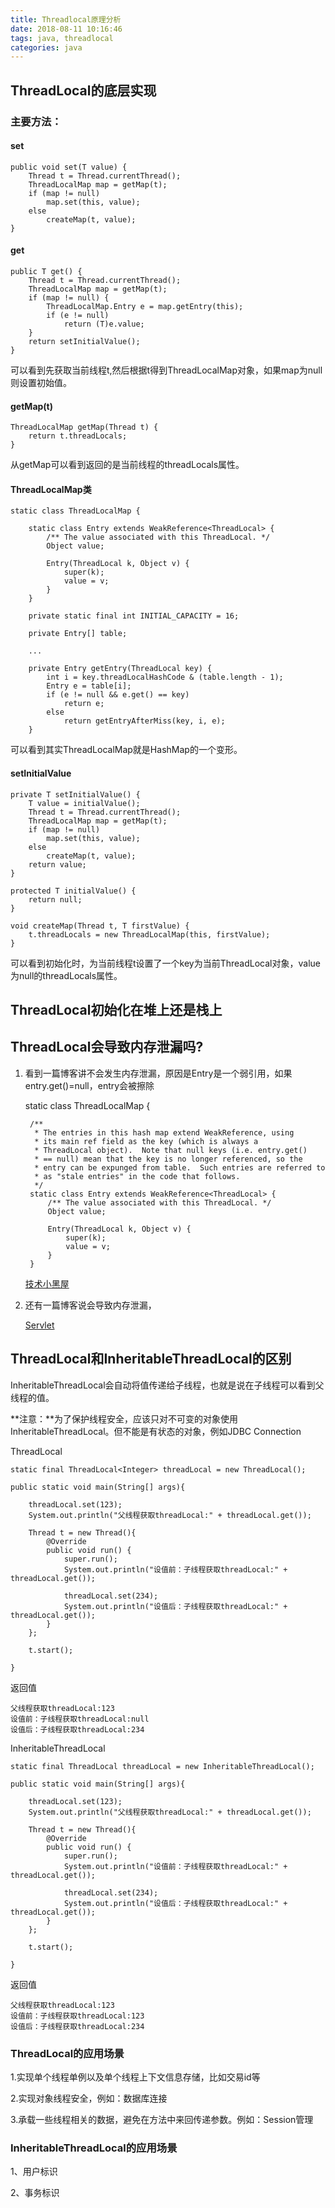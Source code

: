 ```yaml
---
title: Threadlocal原理分析
date: 2018-08-11 10:16:46
tags: java, threadlocal
categories: java
---
```

## ThreadLocal的底层实现 ##

### 主要方法： ###

#### set ####

	public void set(T value) {
        Thread t = Thread.currentThread();
        ThreadLocalMap map = getMap(t);
        if (map != null)
            map.set(this, value);
        else
            createMap(t, value);
    }

<!-- more -->

#### get ####

	public T get() {
        Thread t = Thread.currentThread();
        ThreadLocalMap map = getMap(t);
        if (map != null) {
            ThreadLocalMap.Entry e = map.getEntry(this);
            if (e != null)
                return (T)e.value;
        }
        return setInitialValue();
    }
可以看到先获取当前线程t,然后根据t得到ThreadLocalMap对象，如果map为null则设置初始值。

#### getMap(t) ####

	ThreadLocalMap getMap(Thread t) {
        return t.threadLocals;
    }
从getMap可以看到返回的是当前线程的threadLocals属性。

#### ThreadLocalMap类 ####

	static class ThreadLocalMap {

        static class Entry extends WeakReference<ThreadLocal> {
            /** The value associated with this ThreadLocal. */
            Object value;

            Entry(ThreadLocal k, Object v) {
                super(k);
                value = v;
            }
        }

        private static final int INITIAL_CAPACITY = 16;

        private Entry[] table;
		
		...

        private Entry getEntry(ThreadLocal key) {
            int i = key.threadLocalHashCode & (table.length - 1);
            Entry e = table[i];
            if (e != null && e.get() == key)
                return e;
            else
                return getEntryAfterMiss(key, i, e);
        }

可以看到其实ThreadLocalMap就是HashMap的一个变形。

#### setInitialValue ####

	private T setInitialValue() {
        T value = initialValue();
        Thread t = Thread.currentThread();
        ThreadLocalMap map = getMap(t);
        if (map != null)
            map.set(this, value);
        else
            createMap(t, value);
        return value;
    }

	protected T initialValue() {
        return null;
    }

	void createMap(Thread t, T firstValue) {
        t.threadLocals = new ThreadLocalMap(this, firstValue);
    }
可以看到初始化时，为当前线程t设置了一个key为当前ThreadLocal对象，value为null的threadLocals属性。


## ThreadLocal初始化在堆上还是栈上 ##

## ThreadLocal会导致内存泄漏吗? ##

1. 看到一篇博客讲不会发生内存泄漏，原因是Entry是一个弱引用，如果entry.get()=null，entry会被擦除

	static class ThreadLocalMap {

        /**
         * The entries in this hash map extend WeakReference, using
         * its main ref field as the key (which is always a
         * ThreadLocal object).  Note that null keys (i.e. entry.get()
         * == null) mean that the key is no longer referenced, so the
         * entry can be expunged from table.  Such entries are referred to
         * as "stale entries" in the code that follows.
         */
        static class Entry extends WeakReference<ThreadLocal> {
            /** The value associated with this ThreadLocal. */
            Object value;

            Entry(ThreadLocal k, Object v) {
                super(k);
                value = v;
            }
        }

	[技术小黑屋](https://droidyue.com/blog/2016/03/13/learning-threadlocal-in-java/ "技术小黑屋")

2. 还有一篇博客说会导致内存泄漏，

	[Servlet](http://www.codeceo.com/article/threadlocal-leak-analyze.html)

## ThreadLocal和InheritableThreadLocal的区别 ##

InheritableThreadLocal会自动将值传递给子线程，也就是说在子线程可以看到父线程的值。

**注意：**为了保护线程安全，应该只对不可变的对象使用InheritableThreadLocal。但不能是有状态的对象，例如JDBC Connection

ThreadLocal

    static final ThreadLocal<Integer> threadLocal = new ThreadLocal();

    public static void main(String[] args){

        threadLocal.set(123);
        System.out.println("父线程获取threadLocal:" + threadLocal.get());

        Thread t = new Thread(){
            @Override
            public void run() {
                super.run();
                System.out.println("设值前：子线程获取threadLocal:" + threadLocal.get());

                threadLocal.set(234);
                System.out.println("设值后：子线程获取threadLocal:" + threadLocal.get());
            }
        };

        t.start();

    }

返回值

	父线程获取threadLocal:123
	设值前：子线程获取threadLocal:null
	设值后：子线程获取threadLocal:234

InheritableThreadLocal

	static final ThreadLocal threadLocal = new InheritableThreadLocal();

    public static void main(String[] args){

        threadLocal.set(123);
        System.out.println("父线程获取threadLocal:" + threadLocal.get());

        Thread t = new Thread(){
            @Override
            public void run() {
                super.run();
                System.out.println("设值前：子线程获取threadLocal:" + threadLocal.get());

                threadLocal.set(234);
                System.out.println("设值后：子线程获取threadLocal:" + threadLocal.get());
            }
        };

        t.start();

    }

返回值

	父线程获取threadLocal:123
	设值前：子线程获取threadLocal:123
	设值后：子线程获取threadLocal:234

### ThreadLocal的应用场景 ###

1.实现单个线程单例以及单个线程上下文信息存储，比如交易id等

2.实现对象线程安全，例如：数据库连接

3.承载一些线程相关的数据，避免在方法中来回传递参数。例如：Session管理

### InheritableThreadLocal的应用场景 ###

1、用户标识

2、事务标识
